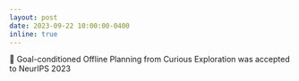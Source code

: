 ```yaml
---
layout: post
date: 2023-09-22 10:00:00-0400
inline: true
---
```

🎉 Goal-conditioned Offline Planning from Curious Exploration was accepted to NeurIPS 2023
